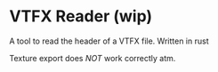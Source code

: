 # VTFX Reader (wip)
A tool to read the header of a VTFX file. Written in rust

Texture export does *NOT* work correctly atm.